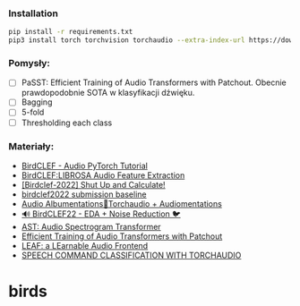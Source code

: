 ### Installation 
```bash
pip install -r requirements.txt
pip3 install torch torchvision torchaudio --extra-index-url https://download.pytorch.org/whl/cpu # cpu 

```
### Pomysły:
- [ ] PaSST: Efficient Training of Audio Transformers with Patchout. Obecnie
prawdopodobnie SOTA w klasyfikacji dźwięku.
- [ ] Bagging
- [ ] 5-fold
- [ ] Thresholding each class

### Materiały:
- [BirdCLEF - Audio PyTorch Tutorial](https://www.kaggle.com/code/utcarshagrawal/birdclef-audio-pytorch-tutorial)
- [BirdCLEF:LIBROSA Audio Feature Extraction](https://www.kaggle.com/code/shreyasajal/birdclef-librosa-audio-feature-extraction)
- [[Birdclef-2022] Shut Up and Calculate!](https://www.kaggle.com/code/ohseokkim/birdclef-2022-shut-up-and-calculate)
- [birdclef2022 submission baseline](https://www.kaggle.com/code/tattaka/birdclef2022-submission-baseline)
- [Audio Albumentations🎵Torchaudio + Audiomentations](https://www.kaggle.com/code/shreyasajal/audio-albumentations-torchaudio-audiomentations)
- [🔊 BirdCLEF22 - EDA + Noise Reduction 🐦](https://www.kaggle.com/code/hasanbasriakcay/birdclef22-eda-noise-reduction)
- [AST: Audio Spectrogram Transformer](https://arxiv.org/pdf/2104.01778.pdf)
- [Efficient Training of Audio Transformers with Patchout](https://arxiv.org/pdf/2110.05069v3.pdf)
- [LEAF: a LEarnable Audio Frontend](https://github.com/google-research/leaf-audio)
- [SPEECH COMMAND CLASSIFICATION WITH TORCHAUDIO](https://pytorch.org/tutorials/intermediate/speech_command_classification_with_torchaudio_tutorial.html)
# birds
